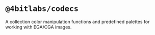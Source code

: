 # `@4bitlabs/codecs`

A collection color manipulation functions and predefined palettes for working with EGA/CGA images.
